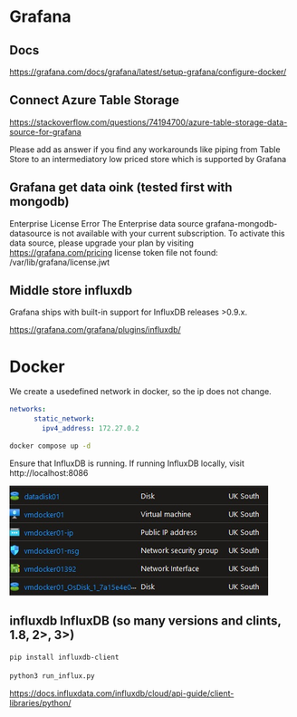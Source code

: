 # Grafana

## Docs

https://grafana.com/docs/grafana/latest/setup-grafana/configure-docker/

## Connect Azure Table Storage

https://stackoverflow.com/questions/74194700/azure-table-storage-data-source-for-grafana

Please add as answer if you find any workarounds like piping from Table Store to an intermediatory low priced store which is supported by Grafana

## Grafana get data oink (tested first with mongodb)

Enterprise License Error
The Enterprise data source grafana-mongodb-datasource is not available with your current subscription. To activate this data source, please upgrade your plan by visiting https://grafana.com/pricing
license token file not found: /var/lib/grafana/license.jwt

## Middle store influxdb

Grafana ships with built-in support for InfluxDB releases >0.9.x.

https://grafana.com/grafana/plugins/influxdb/

# Docker

We create a usedefined network in docker, so the ip does not change.

```yml
networks:
      static_network:
        ipv4_address: 172.27.0.2
```

```bash
docker compose up -d
```

Ensure that InfluxDB is running. If running InfluxDB locally, visit http://localhost:8086


![Azure resources](https://github.com/spawnmarvel/learning-docker/blob/main/images/azure_resources.jpg)

## influxdb InfluxDB (so many versions and clints, 1.8, 2>, 3>)

```bash
pip install influxdb-client

python3 run_influx.py


```

https://docs.influxdata.com/influxdb/cloud/api-guide/client-libraries/python/









